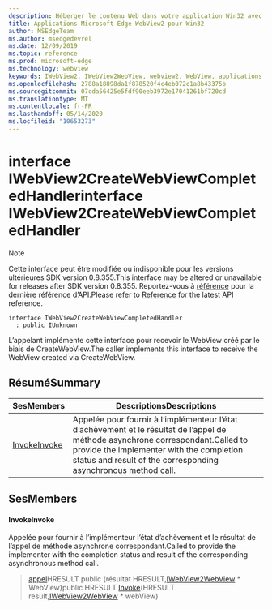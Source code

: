 ```yaml
---
description: Héberger le contenu Web dans votre application Win32 avec le contrôle Microsoft Edge WebView2
title: Applications Microsoft Edge WebView2 pour Win32
author: MSEdgeTeam
ms.author: msedgedevrel
ms.date: 12/09/2019
ms.topic: reference
ms.prod: microsoft-edge
ms.technology: webview
keywords: IWebView2, IWebView2WebView, webview2, WebView, applications Win32, Win32, Edge
ms.openlocfilehash: 2788a18898da1f878520f4c4eb072c1a8b43375b
ms.sourcegitcommit: 07cda56425e5fdf90eeb3972e17041261bf720cd
ms.translationtype: MT
ms.contentlocale: fr-FR
ms.lasthandoff: 05/14/2020
ms.locfileid: "10653273"
---
```

# <span data-ttu-id="12629-104">interface IWebView2CreateWebViewCompletedHandler</span><span class="sxs-lookup"><span data-stu-id="12629-104">interface IWebView2CreateWebViewCompletedHandler</span></span> 

> [!NOTE]
> <span data-ttu-id="12629-105">Cette interface peut être modifiée ou indisponible pour les versions ultérieures SDK version 0.8.355.</span><span class="sxs-lookup"><span data-stu-id="12629-105">This interface may be altered or unavailable for releases after SDK version 0.8.355.</span></span> <span data-ttu-id="12629-106">Reportez-vous à [référence](../../../webview2-api-reference.md) pour la dernière référence d’API.</span><span class="sxs-lookup"><span data-stu-id="12629-106">Please refer to [Reference](../../../webview2-api-reference.md) for the latest API reference.</span></span>

```
interface IWebView2CreateWebViewCompletedHandler
  : public IUnknown
```

<span data-ttu-id="12629-107">L’appelant implémente cette interface pour recevoir le WebView créé par le biais de CreateWebView.</span><span class="sxs-lookup"><span data-stu-id="12629-107">The caller implements this interface to receive the WebView created via CreateWebView.</span></span>

## <span data-ttu-id="12629-108">Résumé</span><span class="sxs-lookup"><span data-stu-id="12629-108">Summary</span></span>

 <span data-ttu-id="12629-109">Ses</span><span class="sxs-lookup"><span data-stu-id="12629-109">Members</span></span>                        | <span data-ttu-id="12629-110">Descriptions</span><span class="sxs-lookup"><span data-stu-id="12629-110">Descriptions</span></span>
--------------------------------|---------------------------------------------
[<span data-ttu-id="12629-111">Invoke</span><span class="sxs-lookup"><span data-stu-id="12629-111">Invoke</span></span>](#invoke) | <span data-ttu-id="12629-112">Appelée pour fournir à l’implémenteur l’état d’achèvement et le résultat de l’appel de méthode asynchrone correspondant.</span><span class="sxs-lookup"><span data-stu-id="12629-112">Called to provide the implementer with the completion status and result of the corresponding asynchronous method call.</span></span>

## <span data-ttu-id="12629-113">Ses</span><span class="sxs-lookup"><span data-stu-id="12629-113">Members</span></span>

#### <span data-ttu-id="12629-114">Invoke</span><span class="sxs-lookup"><span data-stu-id="12629-114">Invoke</span></span> 

<span data-ttu-id="12629-115">Appelée pour fournir à l’implémenteur l’état d’achèvement et le résultat de l’appel de méthode asynchrone correspondant.</span><span class="sxs-lookup"><span data-stu-id="12629-115">Called to provide the implementer with the completion status and result of the corresponding asynchronous method call.</span></span>

> <span data-ttu-id="12629-116">[appel](#invoke)HRESULT public (résultat HRESULT,[IWebView2WebView](IWebView2WebView.md) \* WebView)</span><span class="sxs-lookup"><span data-stu-id="12629-116">public HRESULT [Invoke](#invoke)(HRESULT result,[IWebView2WebView](IWebView2WebView.md) \* webView)</span></span>

